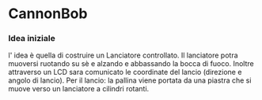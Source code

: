  # CannonBob

 ### Idea iniziale
 
l' idea è quella di costruire un Lanciatore controllato. Il lanciatore potra muoversi ruotando su sè e alzando e abbassando la bocca di fuoco. Inoltre attraverso un LCD sara comunicato le coordinate del lancio (direzione e angolo di lancio). Per il lancio: la pallina viene portata da una piastra che si muove verso un lanciatore a cilindri rotanti.

